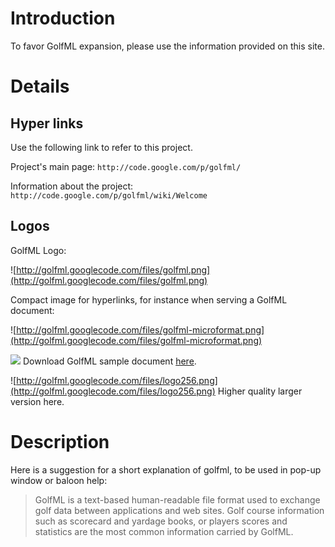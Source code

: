 # Introduction #

To favor GolfML expansion, please use the information provided on this site.


# Details #

## Hyper links ##

Use the following link to refer to this project.

Project's main page: `http://code.google.com/p/golfml/`

Information about the project: `http://code.google.com/p/golfml/wiki/Welcome`

## Logos ##

GolfML Logo:

![http://golfml.googlecode.com/files/golfml.png](http://golfml.googlecode.com/files/golfml.png)

Compact image for hyperlinks, for instance when serving a GolfML document:

![http://golfml.googlecode.com/files/golfml-microformat.png](http://golfml.googlecode.com/files/golfml-microformat.png)

[![](http://golfml.googlecode.com/files/golfml-microformat-ball.png)](http://code.google.com/p/golfml/source/browse/#svn/golfml/examples/instances) Download GolfML sample document [here](http://code.google.com/p/golfml/source/browse/#svn/golfml/examples/instances).

![http://golfml.googlecode.com/files/logo256.png](http://golfml.googlecode.com/files/logo256.png) Higher quality larger version here.

# Description #

Here is a suggestion for a short explanation of golfml, to be used in pop-up window or baloon help:

> GolfML is a text-based human-readable file format used to exchange golf data between applications and web sites.
> Golf course information such as scorecard and yardage books, or players scores
> and statistics are the most common information carried by GolfML.